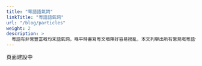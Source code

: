 ```yaml
---
title: "粵語語氣詞"
linkTitle: "粵語語氣詞"
url: "/blog/particles"
weight: 2
description: >
  粵語有非常豐富嘅句末語氣詞，喺平時書寫粵文嗰陣好容易撈亂，本文列舉出所有常見嘅粵語句末語氣詞同佢嘅規範寫法，等大家可以規範粵文。
---
```


頁面建設中
